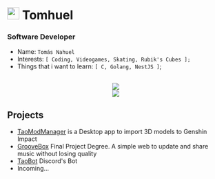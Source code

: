 <h1><img src="https://tomhuel.es/Logo.svg" width="28"> Tomhuel</h1>
<h3>Software Developer</h3>

- Name: `Tomás Nahuel`
- Interests: `[
    Coding,
    Videogames,
    Skating,
  Rubik's Cubes
];`
- Things that i want to learn: `[
    C,
    Golang,
    NestJS
]`;
<div style="height: 16px;"></div>
<div align="center">
    <img src="https://github-readme-stats-five-beta-84.vercel.app/api?username=tomhuel&show_icons=true&title_color=bf0020&hide_border=true&bg_color=0d1117&icon_color=bf0020&text_color=ffffff">
    <br>
    <img src="https://github-readme-stats-five-beta-84.vercel.app/api/top-langs/?username=tomhuel&show_icons=true&title_color=bf0020&hide_border=true&bg_color=0d1117&icon_color=bf0020&text_color=f8f2f2&layout=pie&exclude_repo=Learn-Deploy,API-Cerebritos&hide=blade&langs_count=8">
</div>

## Projects

- [TaoModManager](https://github.com/Tomhuel/TaoModManager) is a Desktop app to import 3D models to Genshin Impact
- [GrooveBox](https://github.com/Tomhuel/GrooveBox) Final Project Degree. A simple web to update and share music without losing quality
- [TaoBot](https://github.com/Tomhuel/TaoBot) Discord's Bot
- Incoming...
